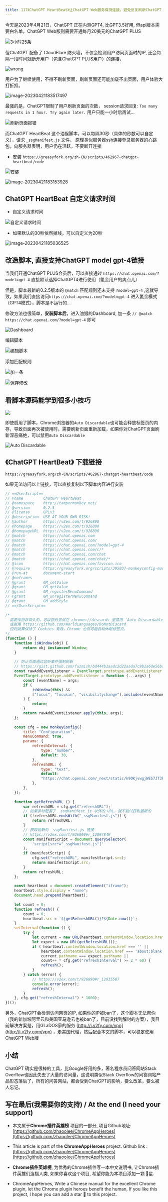 ```yaml
---
title: 117《ChatGPT HeartBeat》让ChatGPT Web服务保持连接，避免反复刷新ChatGPT Web版页面
---
```



今天是2023年4月21日，ChatGPT 正在内测GPT4, 比GPT3.5好用, 但api版本需要白名单，ChatGPT Web版则需要开通每月20美元的ChatGPT PLUS

![3小时25条](https://cdn.fangyuanxiaozhan.com/assets/16820738481821YNKaMDC.png)

但ChatGPT 配备了 CloudFlare 防火墙，不仅会检测用户访问页面时的IP, 还会每隔一段时间就断开用户（包含ChatGPT PLUS用户）的连接，

![wrong](https://cdn.fangyuanxiaozhan.com/assets/1682073750657dMCPGkf7.png)



用户为了继续使用，不得不刷新页面，刷新页面还可能加载不出页面，用户体验大打折扣。



![image-20230421183517497](https://cdn.fangyuanxiaozhan.com/assets/1682073318135HEHaEmEp.png)



最骚的是，ChatGPT限制了用户刷新页面的次数， session请求回复: `Too many requests in 1 hour. Try again later.`  用户只能一小时后再试...

![刷新页面报错](https://cdn.fangyuanxiaozhan.com/assets/16820734480662mHYW8de.png)



而ChatGPT HeartBeat 这个油猴脚本，可以每隔30秒（具体的秒数可以自定义），请求 `_ssgManifest.js` 文件， 原理类似服务器ssh连接登录服务器的心跳包，向服务器表明，用户仍在活跃，不要断开连接

- 安装 `https://greasyfork.org/zh-CN/scripts/462967-chatgpt-heartbeat/code`

![安装](https://cdn.fangyuanxiaozhan.com/assets/1682076807315zmJQS5Ap.gif)



![image-20230421183153928](https://cdn.fangyuanxiaozhan.com/assets/16820731152848iiQzz2F.png)



## ChatGPT HeartBeat 自定义请求时间



- 自定义请求时间

![自定义请求时间](https://cdn.fangyuanxiaozhan.com/assets/1682074168690zn1Pbhr1.png)

- 如果默认的30秒依然掉线，可以自定义为20秒

![image-20230421185036525](https://cdn.fangyuanxiaozhan.com/assets/16820742373295jhG7xH1.png)



## 改造脚本, 直接支持ChatGPT  model  gpt-4链接



当我们开通ChatGPT PLUS会员后，可以直接通过 `https://chat.openai.com/?model=gpt-4` 直接默认选择ChatGPT4进行使用（氪金用户的爽点儿）



但是，脚本最新的0.2.5版本的 `@match` 匹配规则还未支持 `?model=gpt-4`  ,这就导致，如果我们直接访问`https://chat.openai.com/?model=gpt-4` 进入氪金模式（GPT4模式），脚本是不运行的...



修改方法也很简单，**安装脚本后**，进入油猴的Dashboard, 加一条 `// @match        https://chat.openai.com/?model=gpt-4` 即可



![Dashboard](https://cdn.fangyuanxiaozhan.com/assets/1682074609404YKZw4ben.png)

编辑脚本

![编辑脚本](https://cdn.fangyuanxiaozhan.com/assets/1682074684303fwGy4QnF.png)

添加匹配规则

![加一条](https://cdn.fangyuanxiaozhan.com/assets/1682074523318EkmWSW0a.png)

![保存修改](https://cdn.fangyuanxiaozhan.com/assets/1682074756710ZD6jzjmc.png)





## 看脚本源码能学到很多小技巧



![](https://cdn.fangyuanxiaozhan.com/assets/1682075048335bWR7nPDp.png)

即使启用了脚本，Chrome浏览器的`Auto Discardable`也可能会释放标签页的内存，导致页面再次被使用时，需要刷新页面重新加载，如果你对ChatGPT页面刷新深恶痛绝，可以禁用`Auto Discardable`



![Auto Discardable](https://cdn.fangyuanxiaozhan.com/assets/1682075027425xkDes7nY.png)




## 《ChatGPT HeartBeat》 下载链接
```
https://greasyfork.org/zh-CN/scripts/462967-chatgpt-heartbeat/code
```

如果无法访问以上链接，可以直接复制以下脚本内容进行安装

```javascript
// ==UserScript==
// @name         ChatGPT HeartBeat
// @namespace    http://tampermonkey.net/
// @version      0.2.5
// @license      GPLv3
// @description  USE AT YOUR OWN RISK!
// @author       https://v2ex.com/t/926890
// @homepage     https://v2ex.com/t/926890
// @homepageURL  https://v2ex.com/t/926890
// @match        https://chat.openai.com
// @match        https://chat.openai.com/
// @match        https://chat.openai.com/?model=gpt-4
// @match        https://chat.openai.com/c/*
// @match        https://chat.openai.com/chat
// @match        https://chat.openai.com/chat/*
// @icon         https://chat.openai.com/favicon.ico
// @require      https://greasyfork.org/scripts/395037-monkeyconfig-modern/code/MonkeyConfig%20Modern.js?version=764968
// @run-at       document-start
// @noframes
// @grant        GM_setValue
// @grant        GM_getValue
// @grant        GM_registerMenuCommand
// @grant        GM_unregisterMenuCommand
// @grant        GM_addStyle
// ==/UserScript==
 
/*
  需要保持非常久的，可以额外尝试在 chrome://discards 里禁用 `Auto Discardable`，
  或者用 https://github.com/WorldLanguages/DoNotDiscard
  否则就算保持了 Cookies 有效，Chrome 也有可能自动休眠标签页。
*/
(function () {
    function isWindow(obj) {
        return obj instanceof Window;
    }
 
    // 防止页面通过监听事件强制刷新
    // https://gist.github.com/fuzmish/bd444b1aadc2d22aada7c9b1a6de56ba
    const rawAddEventListener = EventTarget.prototype.addEventListener;
    EventTarget.prototype.addEventListener = function (...args) {
        const [eventName] = args;
        if (
            isWindow(this) &&
            ["focus", "focusin", "visibilitychange"].includes(eventName)
        ) {
            return;
        }
        return rawAddEventListener.apply(this, args);
    };
 
    const cfg = new MonkeyConfig({
        title: "Configuration",
        menuCommand: true,
        params: {
            refreshInterval: {
                type: "number",
                default: 30,
            },
            refreshURL: {
                type: "text",
                default:
                "https://chat.openai.com/_next/static/k9OKjvwgjWES7JT3k-6g9/_ssgManifest.js",
            },
        },
    });
 
    function getRefreshURL () {
        var refreshURL = cfg.get("refreshURL");
        // 如果手动配置了 _ssgManifest.js 以外的 URL，就不尝试获取最新的
        if (!refreshURL.endsWith("_ssgManifest.js")) {
            return refreshURL;
        }
        // 获取最新的 _ssgManifest.js 链接
        // https://v2ex.com/t/926890#r_12897849
        const manifestScript = document.querySelector(
            'script[src*="_ssgManifest.js"]'
        );
        if (manifestScript) {
            cfg.set("refreshURL", manifestScript.src);
            return manifestScript.src;
        }
        return refreshURL;
    };
 
    const heartbeat = document.createElement("iframe");
    heartbeat.style.display = "none";
    document.head.prepend(heartbeat);
 
    let count = 0;
    function refresh() {
        count = 0;
        heartbeat.src = `${getRefreshURL()}?${Date.now()}`;
    }
    setInterval(function () {
        try {
            let current = new URL(heartbeat.contentWindow.location.href);
            let expect = new URL(getRefreshURL());
            if ( heartbeat.contentWindow.location.href === '' ||
                heartbeat.contentWindow.location.href === 'about:blank' ||
                current.pathname === expect.pathname ||
                count++ * cfg.get("refreshInterval") >= 2 * 60) {
                refresh();
            }
        } catch (error) {
            // https://v2ex.com/t/926890#r_12935587
            console.error(error);
            refresh();
        }
    }, cfg.get("refreshInterval") * 1000);
})();
```

另外，ChatGPT会检测访问网页的IP, 如果你的IP被ban了，这个脚本无法帮你（我的新加坡阿里云和美国亚马逊云也被ban了，目前没找到解封的方案），我目前解决方案是，用GLaDOS家的服务 [http://i.v2fy.com/vpn](http://i.v2fy.com/vpn) ，走美国代理，然后配合本文的脚本，可以稳定使用ChatGPT Web版



## 小结



ChatGPT 确实是很棒的工具，比Google好用的多，著名程序员问答网站Stack Overflow也因此失去了大量的访问量，这说明类似Stack Overflow的问答网站产品形态落后了，所有的问答网站，都会受到ChatGPT的影响，要么改革，要么被人忘记。






## 写在最后(我需要你的支持) / At the end (I need your support)

- 本文属于**Chrome插件英雄榜** 项目的一部分, 项目Github地址: [https://github.com/zhaoolee/ChromeAppHeroes](https://github.com/zhaoolee/ChromeAppHeroes)


- This article is part of the **ChromeAppHeroes** project. Github link : [https://github.com/zhaoolee/ChromeAppHeroes](https://github.com/zhaoolee/ChromeAppHeroes) 

- **Chrome插件英雄榜**, 为优秀的Chrome插件写一本中文说明书, 让Chrome插件英雄们造福人类, 如果你喜欢这个项目, 希望你能为本项目添加一颗 🌟星.

- ChromeAppHeroes, Write a Chinese manual for the excellent Chrome plugin, let the Chrome plugin heroes benefit the human, If you like this project, I hope you can add a star 🌟 to this project.

